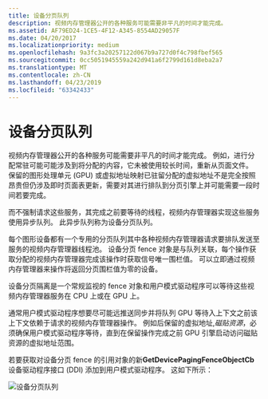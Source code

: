 ```yaml
---
title: 设备分页队列
description: 视频内存管理器公开的各种服务可能需要非平凡的时间才能完成。
ms.assetid: AF79ED24-1CE5-4F12-A345-8554AD29057F
ms.date: 04/20/2017
ms.localizationpriority: medium
ms.openlocfilehash: 9a3fc3a20257122d067b9a727d0f4c798fbef565
ms.sourcegitcommit: 0cc5051945559a242d941a6f2799d161d8eba2a7
ms.translationtype: MT
ms.contentlocale: zh-CN
ms.lasthandoff: 04/23/2019
ms.locfileid: "63342433"
---
```

# <a name="device-paging-queues"></a>设备分页队列


视频内存管理器公开的各种服务可能需要非平凡的时间才能完成。 例如，进行分配常驻可能可能涉及到将分配的内容，它未被使用较长时间，重新从页面文件。 保留的图形处理单元 (GPU) 或虚拟地址映射已驻留分配的虚拟地址不是完全按照昂贵但仍涉及即时页面表更新，需要对其进行排队到分页引擎上并可能需要一段时间若要完成。

而不强制请求这些服务，其完成之前要等待的线程，视频内存管理器实现这些服务使用异步队列。 此异步队列称为设备分页队列。

每个图形设备都有一个专用的分页队列其中各种视频内存管理器请求要排队发送至服务的视频内存管理器线程池。 设备分页 fence 对象是与队列关联，每个操作获取分配的视频内存管理器完成该操作时获取信号唯一围栏值。 可以立即通过视频内存管理器来操作将返回分页围栏值为零的设备。

设备分页隔离是一个常规监视的 fence 对象和用户模式驱动程序可以等待这些视频内存管理器服务在 CPU 上或在 GPU 上。

通常用户模式驱动程序想要尽可能远推送同步并将队列 GPU 等待入上下文之前该上下文依赖于请求的视频内存管理器操作。 例如后保留的虚拟地址,*磁贴资源*，必须确保用户模式驱动程序等待，直到在保留操作完成之前 GPU 引擎启动访问磁贴资源的虚拟地址范围。

若要获取对设备分页 fence 的引用对象的新**GetDevicePagingFenceObjectCb**设备驱动程序接口 (DDI) 添加到用户模式驱动程序。 这如下所示：

![设备分页队列](images/device-paging-queues.1.png)

 

 





